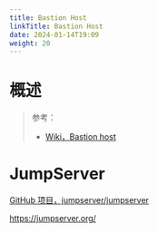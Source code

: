 ```yaml
---
title: Bastion Host
linkTitle: Bastion Host
date: 2024-01-14T19:09
weight: 20
---
```


# 概述

> 参考：
> 
> - [Wiki，Bastion host](https://en.wikipedia.org/wiki/Bastion_host)

# JumpServer

[GitHub 项目，jumpserver/jumpserver](https://github.com/jumpserver/jumpserver/)

https://jumpserver.org/